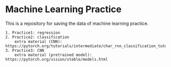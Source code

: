 # Machine Learning Practice

This is a repository for saving the data of machine learning practice.

    1. Practice1: regression
    2. Practice2: classification
        extra material (CNN): https://pytorch.org/tutorials/intermediate/char_rnn_classification_tutorial.html
    3. Practice3: CNN
        extra material (pretrained model): https://pytorch.org/vision/stable/models.html
    
